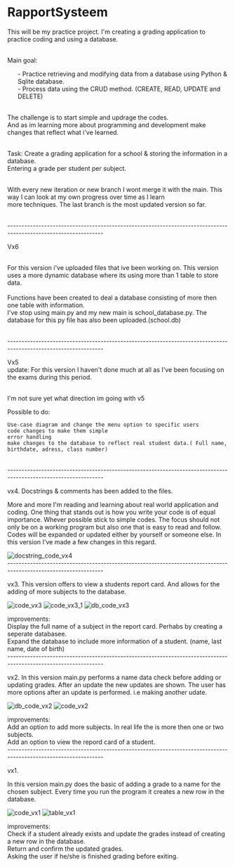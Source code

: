# RapportSysteem
This will be my practice project. 
I'm creating a grading application to practice coding and using a database.

</br>Main goal:
<ul> - Practice retrieving and modifying data from a database using Python & Sqlite database.
</br>- Process data using the CRUD method. (CREATE, READ, UPDATE and DELETE)</ul>

</br>The challenge is to start simple and updrage the codes.
</br> And as im learning more about programming and development make changes that reflect what i've learned.

</br>Task: Create a grading application for a school & storing the information in a database. 
</br>Entering a grade per student per subject.

</br> With every new iteration or new branch I wont merge it with the main. This way I can look at my own progress over time as I learn
</br>more techniques. The last branch is the most updated version so far.

</br> ----------------------------------------------------------------------------------------------------------------
</br>


Vx6

</br>For this version i've uploaded files that ive been working on. This version uses a more dynamic database where its using more than 1 table to store data.
</br>
</br> Functions have been created to deal a database consisting of more then one table with information.
</br> I've stop using main.py and my new main is school_database.py. The database for this py file has also been uploaded.(school.db) 


</br> ----------------------------------------------------------------------------------------------------------------
</br>

Vx5
</br>update: For this version I haven't done much at all as I've been focusing on the exams during this period.

</br>I'm not sure yet what direction im going with v5

Possible to do:

    Use-case diagram and change the menu option to specific users
    code changes to make them simple
    error handling
    make changes to the database to reflect real student data.( Full name, birthdate, adress, class number)
</br> ----------------------------------------------------------------------------------------------------------------
</br>



vx4.
Docstrings & comments has been added to the files. 

More and more I'm reading and learning about real world application and coding. One thing that stands out is how you write your code is of equal importance.
Whever possible stick to simple codes. The focus should not only be on a working program but also one that is easy to read and follow. Codes will be expanded or updated either by yourself or someone else. In this version I've made a few changes in this regard.


![docstring_code_vx4](https://user-images.githubusercontent.com/101508384/170393725-4c4e145c-dfca-4d13-92d5-5a1d437334a2.png)
</br> ----------------------------------------------------------------------------------------------------------------
</br>



vx3.
This version offers to view a students report card. And allows for the adding of more subjects to the database.

![code_vx3](https://user-images.githubusercontent.com/101508384/165411193-c2a12e4b-9098-4595-bd31-4cca669c4482.png)
![code_vx3_1](https://user-images.githubusercontent.com/101508384/165411194-ce2a82ec-bc21-460b-ae84-c6e8ec59976d.png)
![db_code_vx3](https://user-images.githubusercontent.com/101508384/165411333-f41a4e85-7666-4330-aca1-296b7835b51f.png)

improvements:
</br>Display the full name of a subject in the report card. Perhabs by creating a seperate databasee. 
</br>Expand the database to include more information of a student. (name, last name, date of birth)
</br> ----------------------------------------------------------------------------------------------------------------
</br>

vx2.
In this version main.py performs a name data check before adding or updating grades.
After an update the new updates are shown.
The user has more options after an update is performed. i.e making another udate.

![db_code_vx2](https://user-images.githubusercontent.com/101508384/164891963-ef7c2c29-781f-4cb5-bfa7-65719c4bd86f.png)
![code_vx2](https://user-images.githubusercontent.com/101508384/164891977-277d2938-68db-4d06-ad3f-87abe8501555.png)

improvements:
</br>Add an option to add more subjects. In real life the is more then one or two subjects.
</br>Add an option to view the repord card of a student.
</br> ----------------------------------------------------------------------------------------------------------------
</br>

vx1.

In this version main.py does the basic of adding a grade to a name for the chosen subject.
Every time you run the program it creates a new row in the database.

![code_vx1](https://user-images.githubusercontent.com/101508384/164482206-9c9b3602-3f7c-4898-b7ec-2ae2fd0ff586.png)
![table_vx1](https://user-images.githubusercontent.com/101508384/164482236-42772574-6fbf-424f-92bf-b845bcfb46d5.png)

improvements: 
</br>Check if a student already exists and update the grades instead of creating a new row in the database.
</br>Return and confirm the updated grades.
</br>Asking the user if he/she is finished grading before exiting. 

